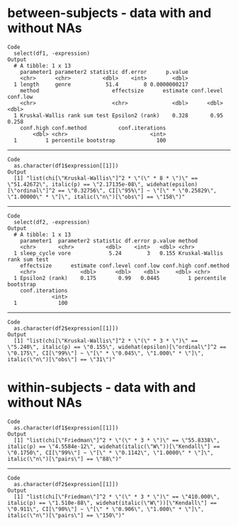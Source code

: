 # between-subjects - data with and without NAs

    Code
      select(df1, -expression)
    Output
      # A tibble: 1 x 13
        parameter1 parameter2 statistic df.error      p.value
        <chr>      <chr>          <dbl>    <int>        <dbl>
      1 length     genre           51.4        8 0.0000000217
        method                       effectsize      estimate conf.level conf.low
        <chr>                        <chr>              <dbl>      <dbl>    <dbl>
      1 Kruskal-Wallis rank sum test Epsilon2 (rank)    0.328       0.95    0.258
        conf.high conf.method          conf.iterations
            <dbl> <chr>                          <int>
      1         1 percentile bootstrap             100

---

    Code
      as.character(df1$expression[[1]])
    Output
      [1] "list(chi[\"Kruskal-Wallis\"]^2 * \"(\" * 8 * \")\" == \"51.42672\", italic(p) == \"2.17135e-08\", widehat(epsilon)[\"ordinal\"]^2 == \"0.32756\", CI[\"95%\"] ~ \"[\" * \"0.25829\", \"1.00000\" * \"]\", italic(\"n\")[\"obs\"] == \"158\")"

---

    Code
      select(df2, -expression)
    Output
      # A tibble: 1 x 13
        parameter1  parameter2 statistic df.error p.value method                      
        <chr>       <chr>          <dbl>    <int>   <dbl> <chr>                       
      1 sleep_cycle vore            5.24        3   0.155 Kruskal-Wallis rank sum test
        effectsize      estimate conf.level conf.low conf.high conf.method         
        <chr>              <dbl>      <dbl>    <dbl>     <dbl> <chr>               
      1 Epsilon2 (rank)    0.175       0.99   0.0445         1 percentile bootstrap
        conf.iterations
                  <int>
      1             100

---

    Code
      as.character(df2$expression[[1]])
    Output
      [1] "list(chi[\"Kruskal-Wallis\"]^2 * \"(\" * 3 * \")\" == \"5.240\", italic(p) == \"0.155\", widehat(epsilon)[\"ordinal\"]^2 == \"0.175\", CI[\"99%\"] ~ \"[\" * \"0.045\", \"1.000\" * \"]\", italic(\"n\")[\"obs\"] == \"31\")"

# within-subjects - data with and without NAs

    Code
      as.character(df1$expression[[1]])
    Output
      [1] "list(chi[\"Friedman\"]^2 * \"(\" * 3 * \")\" == \"55.8338\", italic(p) == \"4.5584e-12\", widehat(italic(\"W\"))[\"Kendall\"] == \"0.1750\", CI[\"99%\"] ~ \"[\" * \"0.1142\", \"1.0000\" * \"]\", italic(\"n\")[\"pairs\"] == \"88\")"

---

    Code
      as.character(df2$expression[[1]])
    Output
      [1] "list(chi[\"Friedman\"]^2 * \"(\" * 3 * \")\" == \"410.000\", italic(p) == \"1.510e-88\", widehat(italic(\"W\"))[\"Kendall\"] == \"0.911\", CI[\"90%\"] ~ \"[\" * \"0.906\", \"1.000\" * \"]\", italic(\"n\")[\"pairs\"] == \"150\")"

